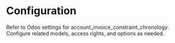 # Configuration

Refer to Odoo settings for account_invoice_constraint_chronology. Configure related models, access rights, and options as needed.
